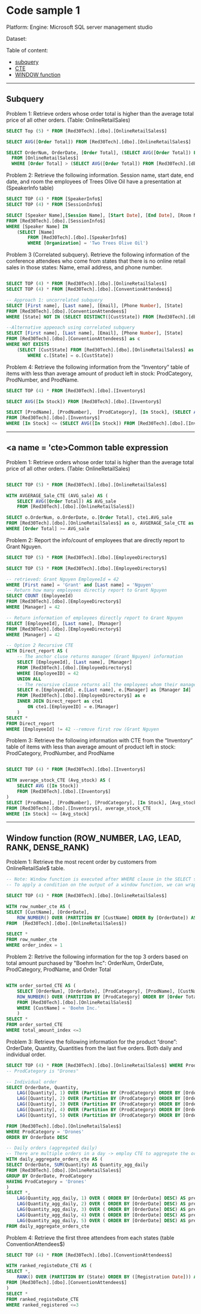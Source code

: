 # Code sample 1

Platform: Engine: Microsoft SQL server management studio

Dataset: 

Table of content:
- [subquery](#subquery) 
- [CTE](#cte)
- [WINDOW function](#window)

---

## <a name = 'subquery'> Subquery</a>

Problem 1: Retrieve orders whose order total is higher than the average total price of all other orders. (Table: OnlineRetailSales)

```sql
SELECT Top (5) * FROM [Red30Tech].[dbo].[OnlineRetailSales$] 

SELECT AVG([Order Total]) FROM [Red30Tech].[dbo].[OnlineRetailSales$] 

SELECT OrderNum, OrderDate, [Order Total], (SELECT AVG([Order Total]) FROM [Red30Tech].[dbo].[OnlineRetailSales$]) AS Average_total
  FROM [OnlineRetailSales$]
  WHERE [Order Total] > (SELECT AVG([Order Total]) FROM [Red30Tech].[dbo].[OnlineRetailSales$])

```

Problem 2: Retrieve the following information. Session name, start date, end date, and room the employees of Trees Olive Oil have a presentation at (SpeakerInfo table)

```sql
SELECT TOP (4) * FROM [SpeakerInfo$]
SELECT TOP (4) * FROM [SessionInfo$]

SELECT [Speaker Name],[Session Name], [Start Date], [End Date], [Room Name]
FROM [Red30Tech].[dbo].[SessionInfo$]
WHERE [Speaker Name] IN 
	(SELECT [Name] 
		FROM [Red30Tech].[dbo].[SpeakerInfo$] 
		WHERE [Organization] = 'Two Trees Olive Oil')
```



Problem 3 (Correlated subquery). Retrieve the following information of the conference attendees who come from states that there is no online retail sales in those states: Name, email address, and phone number.


```sql

SELECT TOP (4) * FROM [Red30Tech].[dbo].[OnlineRetailSales$]
SELECT TOP (4) * FROM [Red30Tech].[dbo].[ConventionAttendees$]

-- Approach 1: uncorrelated subquery
SELECT [First name], [Last name], [Email], [Phone Number], [State]
FROM [Red30Tech].[dbo].[ConventionAttendees$] 
WHERE [State] NOT IN (SELECT DISTINCT([CustState]) FROM [Red30Tech].[dbo].[OnlineRetailSales$])

--Alternative appeoach using correlated subquery
SELECT [First name], [Last name], [Email], [Phone Number], [State]
FROM [Red30Tech].[dbo].[ConventionAttendees$] as c
WHERE NOT EXISTS
	(SELECT [CustState] FROM [Red30Tech].[dbo].[OnlineRetailSales$] as o
		WHERE c.[State] = o.[CustState])
```

Problem 4: Retrieve the following information from the “Inventory” table of items with less than average amount of product left in stock: ProdCategory, ProdNumber, and ProdName.

```sql
SELECT TOP (4) * FROM [Red30Tech].[dbo].[Inventory$]

SELECT AVG([In Stock]) FROM [Red30Tech].[dbo].[Inventory$]

SELECT [ProdName], [ProdNumber],  [ProdCategory], [In Stock], (SELECT AVG([In Stock]) FROM [Red30Tech].[dbo].[Inventory$]) AS "Average_Storck"
FROM [Red30Tech].[dbo].[Inventory$]
WHERE [In Stock] <= (SELECT AVG([In Stock]) FROM [Red30Tech].[dbo].[Inventory$])
```


---

## <a name = 'cte>Common table expression </a>

Problem 1:  Retrieve orders whose order total is higher than the average total price of all other orders. (Table: OnlineRetailSales)

```sql

SELECT TOP (5) * FROM [Red30Tech].[dbo].[OnlineRetailSales$] 

WITH AVGERAGE_Sale_CTE (AVG_sale) AS (
	SELECT AVG([Order Total]) AS AVG_sale 
	FROM [Red30Tech].[dbo].[OnlineRetailSales$])

SELECT o.OrderNum, o.OrderDate, o.[Order Total], cte1.AVG_sale
FROM [Red30Tech].[dbo].[OnlineRetailSales$] as o, AVGERAGE_Sale_CTE as cte1
WHERE [Order Total] >= AVG_sale
```

Problem 2: Report the info/count of employees that are directly report to Grant Nguyen.

```sql
SELECT TOP (5) * FROM [Red30Tech].[dbo].[EmployeeDirectory$]

SELECT TOP (5) * FROM [Red30Tech].[dbo].[EmployeeDirectory$]

-- retrieved: Grant Nguyen EmployeeId = 42
WHERE [First name] = 'Grant' and [Last name] = 'Nguyen' 
-- Return how many employees directly report to Grant Nguyen
SELECT COUNT (EmployeeId)
FROM [Red30Tech].[dbo].[EmployeeDirectory$]
WHERE [Manager] = 42 

-- Return information of employees directly report to Grant Nguyen
SELECT [EmployeeId], [Last name], [Manager]
FROM [Red30Tech].[dbo].[EmployeeDirectory$]
WHERE [Manager] = 42 

-- Option 2 Recursive CTE
WITH Direct_report AS (
	-- The anchor cluse returns manager (Grant Nguyen) information
	SELECT [EmployeeId], [Last name], [Manager]
	FROM [Red30Tech].[dbo].[EmployeeDirectory$]
	WHERE [EmployeeID] = 42
	UNION ALL
	-- The recursive clause returns all the employees whom their manager is Grant Nguyen
	SELECT e.[EmployeeId], e.[Last name], e.[Manager] as [Manager Id]
	FROM [Red30Tech].[dbo].[EmployeeDirectory$] as e
	INNER JOIN Direct_report as cte1
		ON cte1.[EmployeeID] = e.[Manager]
	)
SELECT * 
FROM Direct_report
WHERE [EmployeeId] != 42 --remove first row (Grant Nguyen
```




Problem 3: Retrieve the following information with CTE from the “Inventory” table of items with less than average amount of product left in stock: ProdCategory, ProdNumber, and ProdName

```sql

SELECT TOP (4) * FROM [Red30Tech].[dbo].[Inventory$]

WITH average_stock_CTE (Avg_stock) AS (
	SELECT AVG ([In Stock])
	FROM [Red30Tech].[dbo].[Inventory$]
)
SELECT [ProdName], [ProdNumber], [ProdCategory], [In Stock], [Avg_stock]
FROM [Red30Tech].[dbo].[Inventory$], average_stock_CTE
WHERE [In Stock] <= [Avg_stock]
```

---
## <a name='window'> Window function (ROW_NUMBER, LAG, LEAD, RANK, DENSE_RANK) </a>

Problem 1:  Retrieve the most recent order by customers from OnlineRetailSale$ table.

```sql
-- Note: Window function is executed after WHERE clause in the SELECT statement. 
-- To apply a condition on the output of a window function, we can wrap it inside a CTE.

SELECT TOP (4) * FROM [Red30Tech].[dbo].[OnlineRetailSales$]

WITH row_number_cte AS (
SELECT [CustName], [OrderDate], 
	ROW_NUMBER() OVER (PARTITION BY [CustName] ORDER By [OrderDate]) AS order_index
FROM  [Red30Tech].[dbo].[OnlineRetailSales$])

SELECT *
FROM row_number_cte
WHERE order_index = 1
```


Problem 2: Retrive the following information for the top 3 orders based on total amount purchased by "Boehm Inc":  OrderNum, OrderDate, ProdCategory, ProdName, and Order Total

```sql

WITH order_sorted_CTE AS (
	SELECT [OrderNum], [OrderDate], [ProdCategory], [ProdName], [CustName], [Order Total],
	ROW_NUMBER() OVER (PARTITION BY [ProdCategory] ORDER BY [Order Total] DESC) AS total_amount_index
	FROM [Red30Tech].[dbo].[OnlineRetailSales$]
	WHERE [CustName] = 'Boehm Inc.'
	)
SELECT * 
FROM order_sorted_CTE
WHERE total_amount_index <=3
```


Problem 3: Retrieve the following information for the product “drone”: OrderDate, Quantity, Quantities from the last five orders. Both daily and individual order.


```sql
SELECT TOP (4) * FROM [Red30Tech].[dbo].[OnlineRetailSales$] WHERE ProdCategory LIKE '%drone%'
-- ProdCategory is "Drones"

-- Individual order
SELECT OrderDate, Quantity, 
	LAG([Quantity], 1) OVER (Partition BY (ProdCategory) ORDER BY [OrderDate] DESC) AS previous1_quantity,
	LAG([Quantity], 2) OVER (Partition BY (ProdCategory) ORDER BY [OrderDate] DESC) AS previous2_quantity,
	LAG([Quantity], 3) OVER (Partition BY (ProdCategory) ORDER BY [OrderDate] DESC) AS previous3_quantity, 
	LAG([Quantity], 4) OVER (Partition BY (ProdCategory) ORDER BY [OrderDate] DESC) AS previous4_quantity, 
	LAG([Quantity], 5) OVER (Partition BY (ProdCategory) ORDER BY [OrderDate] DESC) AS previous5_quantity 

FROM [Red30Tech].[dbo].[OnlineRetailSales$]
WHERE ProdCategory = 'Drones'
ORDER BY OrderDate DESC

-- Daily orders (aggregated daily)
-- There are multiple orders in a day -> employ CTE to aggregate the orders' quantity that occur in a single day
WITH daily_aggregate_orders_cte AS (
SELECT OrderDate, SUM(Quantity) AS Quantity_agg_daily
FROM [Red30Tech].[dbo].[OnlineRetailSales$]
GROUP BY OrderDate, ProdCategory
HAVING ProdCategory = 'Drones'
)
SELECT *,
	LAG(Quantity_agg_daily, 1) OVER ( ORDER BY [OrderDate] DESC) AS previous1_quantity,
	LAG(Quantity_agg_daily, 2) OVER ( ORDER BY [OrderDate] DESC) AS previous2_quantity,
	LAG(Quantity_agg_daily, 3) OVER ( ORDER BY [OrderDate] DESC) AS previous3_quantity, 
	LAG(Quantity_agg_daily, 4) OVER ( ORDER BY [OrderDate] DESC) AS previous4_quantity, 
	LAG(Quantity_agg_daily, 5) OVER ( ORDER BY [OrderDate] DESC) AS previous5_quantity 
FROM daily_aggregate_orders_cte
```

Problem 4: Retrieve the first three attendees from each states (table ConventionAttendees$)

```sql
SELECT TOP (4) * FROM [Red30Tech].[dbo].[ConventionAttendees$]

WITH ranked_registeDate_CTE AS (
SELECT *,
	RANK() OVER (PARTITION BY (State) ORDER BY ([Registration Date])) AS ranked_registered
FROM [Red30Tech].[dbo].[ConventionAttendees$]
)
SELECT *
FROM ranked_registeDate_CTE
WHERE ranked_registered <=3
```


